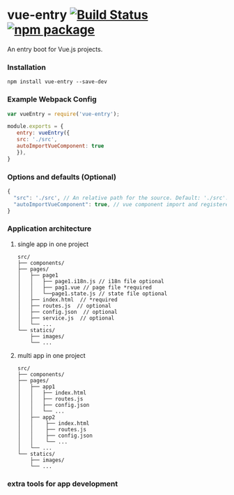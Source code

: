 # vue-entry [![Build Status](https://img.shields.io/circleci/project/litjs/vue-entry/master.svg)](https://circleci.com/gh/litjs/vue-entry) [![npm package](https://img.shields.io/npm/v/vue-entry.svg)](https://www.npmjs.com/package/vue-entry)
An entry boot for Vue.js projects.

### Installation
```
npm install vue-entry --save-dev
```

### Example Webpack Config
``` javascript
var vueEntry = require('vue-entry');

module.exports = {
   entry: vueEntry({
   src: './src',
   autoImportVueComponent: true
   }),
}
```

### Options and defaults (Optional)
```javascript
{
  "src": './src', // An relative path for the source. Default: './src'. normally  include pages and components folders in it.
  "autoImportVueComponent": true, // vue component import and registered to Vue globally.
}
```

### Application architecture
1. single app in one project
    ```
    src/
    ├── components/
    ├── pages/
    │   ├── page1
    │   │   ├── page1.i18n.js // i18n file optional 
    │   │   ├── pag1.vue // page file *required
    │   │   └──page1.state.js // state file optional 
    │   ├── index.html  // *required
    │   ├── routes.js  // optional
    │   ├── config.json  // optional 
    │   ├── service.js  // optional 
    │   └── ...
    └── statics/
        ├── images/
        └── ...
    ```
2. multi app in one project
    ```
    src/
    ├── components/
    ├── pages/
    │   ├── app1
    │   │   ├── index.html
    │   │   ├── routes.js
    │   │   ├── config.json
    │   │   └── ...
    │   ├── app2
    │   │    ├── index.html
    │   │    ├── routes.js
    │   │    ├── config.json
    │   │    └── ...
    │   └── ...
    └── statics/
        ├── images/
        └── ...
    ```

### extra tools for app development
